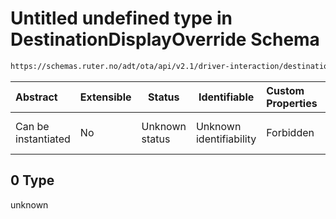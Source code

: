 # Untitled undefined type in DestinationDisplayOverride Schema

```txt
https://schemas.ruter.no/adt/ota/api/v2.1/driver-interaction/destination-display-override.json#/examples/0
```




| Abstract            | Extensible | Status         | Identifiable            | Custom Properties | Additional Properties | Access Restrictions | Defined In                                                                                                                      |
| :------------------ | ---------- | -------------- | ----------------------- | :---------------- | --------------------- | ------------------- | ------------------------------------------------------------------------------------------------------------------------------- |
| Can be instantiated | No         | Unknown status | Unknown identifiability | Forbidden         | Allowed               | none                | [destination-display-override.json\*](../../schema/driver-interaction/destination-display-override.json "open original schema") |

## 0 Type

unknown
